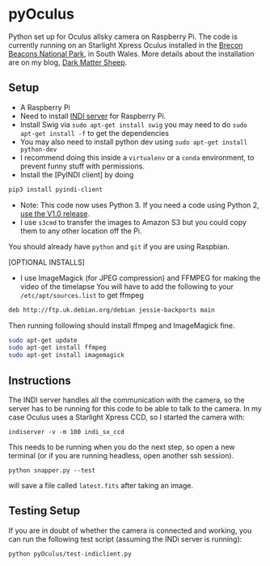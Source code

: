 # pyOculus
Python set up for Oculus allsky camera on Raspberry Pi. The code is currently running on an Starlight Xpress Oculus installed in the [Brecon Beacons National Park](http://www.breconbeacons.org/national-park-visitor-centre), in South Wales. More details about the installation are on my blog, [Dark Matter Sheep](http://darkmattersheep.uk/blog/brecon-allsky/).

## Setup
- A Raspberry Pi
- Need to install [INDI server](http://indilib.org/download/category/6-raspberry-pi.html) for Raspberry Pi.
- Install Swig via `sudo apt-get install swig` you may need to do `sudo apt-get install -f` to get the dependencies
- You may also need to install python dev using `sudo apt-get install python-dev`
- I recommend doing this inside a `virtualenv` or a `conda` environment, to prevent funny stuff with permissions.
- Install the [PyINDI client] by doing
```bash
pip3 install pyindi-client
```
- Note: This code now uses Python 3. If you need a code using Python 2, [use the V1.0 release](https://github.com/zemogle/pyOculus/archive/v1.0.zip).
- I use `s3cmd` to transfer the images to Amazon S3 but you could copy them to any other location off the Pi.

You should already have `python` and `git` if you are using Raspbian.

[OPTIONAL INSTALLS]
- I use ImageMagick (for JPEG compression) and FFMPEG for making the video of the timelapse
You will have to add the following to your `/etc/apt/sources.list` to get ffmpeg
```bash
deb http://ftp.uk.debian.org/debian jessie-backports main
```
Then running following should install ffmpeg and ImageMagick fine.
```bash
sudo apt-get update
sudo apt-get install ffmpeg
sudo apt-get install imagemagick
```


## Instructions
The INDI server handles all the communication with the camera, so the server has to be running for this code to be able to talk to the camera. In my case Oculus uses a Starlight Xpress CCD, so I started the camera with:

`indiserver -v -m 100 indi_sx_ccd`

This needs to be running when you do the next step, so open a new terminal (or if you are running headless, open another ssh session).

`python snapper.py --test`

will save a file called `latest.fits` after taking an image.

## Testing Setup

If you are in doubt of whether the camera is connected and working, you can run the following test script (assuming the INDi server is running):

`python pyOculus/test-indiclient.py`
